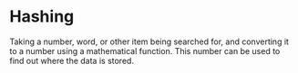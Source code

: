 # Hashing

Taking a number, word, or other item being searched for, and converting it to a number using a mathematical function.
This number can be used to find out where the data is stored.
